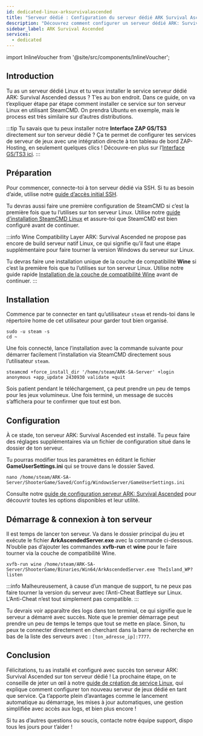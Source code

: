 ```yaml
---
id: dedicated-linux-arksurvivalascended
title: "Serveur dédié : Configuration du serveur dédié ARK Survival Ascended sous Linux"
description: "Découvrez comment configurer un serveur dédié ARK: Survival Ascended sur Linux pour un gameplay fluide et une gestion facile du serveur → En savoir plus maintenant"
sidebar_label: ARK Survival Ascended
services:
  - dedicated
---
```


import InlineVoucher from '@site/src/components/InlineVoucher';

## Introduction
Tu as un serveur dédié Linux et tu veux installer le service serveur dédié ARK: Survival Ascended dessus ? T’es au bon endroit. Dans ce guide, on va t’expliquer étape par étape comment installer ce service sur ton serveur Linux en utilisant SteamCMD. On prendra Ubuntu en exemple, mais le process est très similaire sur d’autres distributions.

:::tip
Tu savais que tu peux installer notre **Interface ZAP GS/TS3** directement sur ton serveur dédié ? Ça te permet de configurer tes services de serveur de jeux avec une intégration directe à ton tableau de bord ZAP-Hosting, en seulement quelques clics ! Découvre-en plus sur l’[Interface GS/TS3 ici](dedicated-linux-gs-interface.md).
:::

<InlineVoucher />

## Préparation

Pour commencer, connecte-toi à ton serveur dédié via SSH. Si tu as besoin d’aide, utilise notre [guide d’accès initial SSH](dedicated-linux-ssh.md).

Tu devras aussi faire une première configuration de SteamCMD si c’est la première fois que tu l’utilises sur ton serveur Linux. Utilise notre [guide d’installation SteamCMD Linux](dedicated-linux-steamcmd.md) et assure-toi que SteamCMD est bien configuré avant de continuer.

:::info Wine Compatibility Layer
ARK: Survival Ascended ne propose pas encore de build serveur natif Linux, ce qui signifie qu’il faut une étape supplémentaire pour faire tourner la version Windows du serveur sur Linux.

Tu devras faire une installation unique de la couche de compatibilité **Wine** si c’est la première fois que tu l’utilises sur ton serveur Linux. Utilise notre guide rapide [Installation de la couche de compatibilité Wine](dedicated-linux-wine.md) avant de continuer.
:::

## Installation

Commence par te connecter en tant qu’utilisateur `steam` et rends-toi dans le répertoire home de cet utilisateur pour garder tout bien organisé.
```
sudo -u steam -s
cd ~
```

Une fois connecté, lance l’installation avec la commande suivante pour démarrer facilement l’installation via SteamCMD directement sous l’utilisateur `steam`.
```
steamcmd +force_install_dir '/home/steam/ARK-SA-Server' +login anonymous +app_update 2430930 validate +quit
```

Sois patient pendant le téléchargement, ça peut prendre un peu de temps pour les jeux volumineux. Une fois terminé, un message de succès s’affichera pour te confirmer que tout est bon.

## Configuration

À ce stade, ton serveur ARK: Survival Ascended est installé. Tu peux faire des réglages supplémentaires via un fichier de configuration situé dans le dossier de ton serveur.

Tu pourras modifier tous les paramètres en éditant le fichier **GameUserSettings.ini** qui se trouve dans le dossier Saved.

```
nano /home/steam/ARK-SA-Server/ShooterGame/Saved/Config/WindowsServer/GameUserSettings.ini
```

Consulte notre [guide de configuration serveur ARK: Survival Ascended](ark-configuration.md) pour découvrir toutes les options disponibles et leur utilité.

## Démarrage & connexion à ton serveur

Il est temps de lancer ton serveur. Va dans le dossier principal du jeu et exécute le fichier **ArkAscendedServer.exe** avec la commande ci-dessous. N’oublie pas d’ajouter les commandes **xvfb-run** et **wine** pour le faire tourner via la couche de compatibilité Wine.
```
xvfb-run wine /home/steam/ARK-SA-Server/ShooterGame/Binaries/Win64/ArkAscendedServer.exe TheIsland_WP?listen
```

:::info
Malheureusement, à cause d’un manque de support, tu ne peux pas faire tourner la version du serveur avec l’Anti-Cheat Battleye sur Linux. L’Anti-Cheat n’est tout simplement pas compatible.
:::

Tu devrais voir apparaître des logs dans ton terminal, ce qui signifie que le serveur a démarré avec succès. Note que le premier démarrage peut prendre un peu de temps le temps que tout se mette en place. Sinon, tu peux te connecter directement en cherchant dans la barre de recherche en bas de la liste des serveurs avec : `[ton_adresse_ip]:7777`.

## Conclusion

Félicitations, tu as installé et configuré avec succès ton serveur ARK: Survival Ascended sur ton serveur dédié ! La prochaine étape, on te conseille de jeter un œil à notre [guide de création de service Linux](dedicated-linux-create-gameservice.md), qui explique comment configurer ton nouveau serveur de jeux dédié en tant que service. Ça t’apporte plein d’avantages comme le lancement automatique au démarrage, les mises à jour automatiques, une gestion simplifiée avec accès aux logs, et bien plus encore !

Si tu as d’autres questions ou soucis, contacte notre équipe support, dispo tous les jours pour t’aider !

<InlineVoucher />